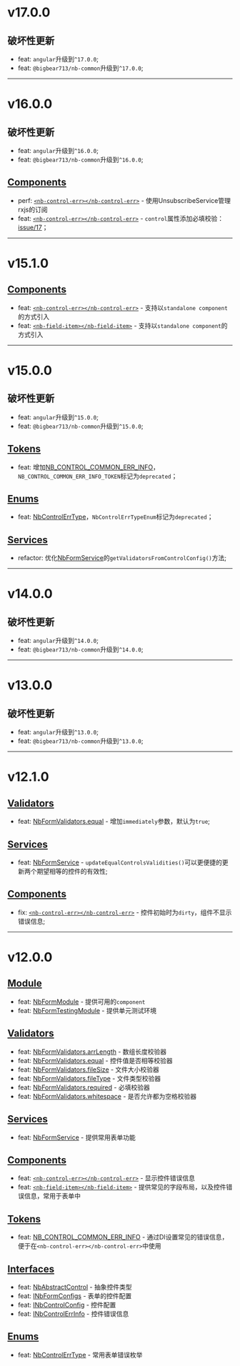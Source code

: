 # v17.0.0
## 破坏性更新
- feat: `angular`升级到`^17.0.0`;
- feat: `@bigbear713/nb-common`升级到`^17.0.0`;
  
---

# v16.0.0
## 破坏性更新
- feat: `angular`升级到`^16.0.0`;
- feat: `@bigbear713/nb-common`升级到`^16.0.0`;

## [Components](https://github.com/bigBear713/nb-form/blob/main/projects/nb-form/README.CN.md#Components "Components")
- perf: [`<nb-control-err></nb-control-err>`](https://github.com/bigBear713/nb-form/blob/main/projects/nb-form/README.CN.md#nb-control-errnb-control-err "<nb-control-err></nb-control-err>") - 使用UnsubscribeService管理rxjs的订阅
- feat: [`<nb-control-err></nb-control-err>`](https://github.com/bigBear713/nb-form/blob/main/projects/nb-form/README.CN.md#nb-control-errnb-control-err "<nb-control-err></nb-control-err>") - `control`属性添加必填校验：[issue/17](https://github.com/bigBear713/nb-form/issues/17)；
  
---

# v15.1.0
## [Components](https://github.com/bigBear713/nb-form/blob/main/projects/nb-form/README.CN.md#Components "Components")
- feat: [`<nb-control-err></nb-control-err>`](https://github.com/bigBear713/nb-form/blob/main/projects/nb-form/README.CN.md#nb-control-errnb-control-err) - 支持以`standalone component`的方式引入
- feat: [`<nb-field-item></nb-field-item>`](https://github.com/bigBear713/nb-form/blob/main/projects/nb-form/README.CN.md#nb-field-itemnb-field-item) - 支持以`standalone component`的方式引入

---

# v15.0.0
## 破坏性更新
- feat: `angular`升级到`^15.0.0`; 
- feat: `@bigbear713/nb-common`升级到`^15.0.0`;

## [Tokens](https://github.com/bigBear713/nb-form/blob/main/projects/nb-form/README.CN.md#Tokens "Tokens")
- feat: 增加[NB_CONTROL_COMMON_ERR_INFO](https://github.com/bigBear713/nb-form/blob/main/projects/nb-form/README.CN.md#nb_control_common_err_info)，`NB_CONTROL_COMMON_ERR_INFO_TOKEN`标记为`deprecated`；

## [Enums](https://github.com/bigBear713/nb-form/blob/main/projects/nb-form/README.CN.md#Enums "Enums")
- feat: [NbControlErrType](https://github.com/bigBear713/nb-form/blob/main/projects/nb-form/README.CN.md#nbcontrolerrtype)，`NbControlErrTypeEnum`标记为`deprecated`；

## [Services](https://github.com/bigBear713/nb-form/blob/main/projects/nb-form/README.CN.md#Services "Services")
- refactor: 优化[NbFormService](https://github.com/bigBear713/nb-form/blob/main/projects/nb-form/README.CN.md#nbformservice "NbFormService")的`getValidatorsFromControlConfig()`方法;

---

# v14.0.0
## 破坏性更新
- feat: `angular`升级到`^14.0.0`;
- feat: `@bigbear713/nb-common`升级到`^14.0.0`;

---

# v13.0.0
## 破坏性更新
- feat: `angular`升级到`^13.0.0`;
- feat: `@bigbear713/nb-common`升级到`^13.0.0`;

---

# v12.1.0
## [Validators](https://github.com/bigBear713/nb-form/blob/main/projects/nb-form/README.CN.md#Validators "Validators")
- feat: [NbFormValidators.equal](https://github.com/bigBear713/nb-form/blob/main/projects/nb-form/README.CN.md#nbformvalidatorsequal "NbFormValidators.equal") - 增加`immediately`参数，默认为`true`; 

## [Services](https://github.com/bigBear713/nb-form/blob/main/projects/nb-form/README.CN.md#Services "Services")
- feat: [NbFormService](https://github.com/bigBear713/nb-form/blob/main/projects/nb-form/README.CN.md#nbformservice "NbFormService") - `updateEqualControlsValidities()`可以更便捷的更新两个期望相等的控件的有效性;

## [Components](https://github.com/bigBear713/nb-form/blob/main/projects/nb-form/README.CN.md#Components "Components")
- fix: [`<nb-control-err></nb-control-err>`](https://github.com/bigBear713/nb-form/blob/main/projects/nb-form/README.CN.md#nb-control-errnb-control-err "<nb-control-err></nb-control-err>") - 控件初始时为`dirty`，组件不显示错误信息;

---

# v12.0.0
## [Module](https://github.com/bigBear713/nb-form/blob/main/projects/nb-form/README.CN.md#Module "Module")
- feat: [NbFormModule](https://github.com/bigBear713/nb-form/blob/main/projects/nb-form/README.CN.md#nbformmodule) - 提供可用的`component`
- feat: [NbFormTestingModule](https://github.com/bigBear713/nb-form/blob/main/projects/nb-form/README.CN.md#nbformtestingmodule) - 提供单元测试环境

## [Validators](https://github.com/bigBear713/nb-form/blob/main/projects/nb-form/README.CN.md#Validators "Validators")
- feat: [NbFormValidators.arrLength](https://github.com/bigBear713/nb-form/blob/main/projects/nb-form/README.CN.md#nbformvalidatorsarrlength) - 数组长度校验器
- feat: [NbFormValidators.equal](https://github.com/bigBear713/nb-form/blob/main/projects/nb-form/README.CN.md#nbformvalidatorsequal) - 控件值是否相等校验器
- feat: [NbFormValidators.fileSize](https://github.com/bigBear713/nb-form/blob/main/projects/nb-form/README.CN.md#nbformvalidatorsfilesize) - 文件大小校验器
- feat: [NbFormValidators.fileType](https://github.com/bigBear713/nb-form/blob/main/projects/nb-form/README.CN.md#nbformvalidatorsfiletype) - 文件类型校验器
- feat: [NbFormValidators.required](https://github.com/bigBear713/nb-form/blob/main/projects/nb-form/README.CN.md#nbformvalidatorsrequired) - 必填校验器
- feat: [NbFormValidators.whitespace](https://github.com/bigBear713/nb-form/blob/main/projects/nb-form/README.CN.md#nbformvalidatorswhitespace) - 是否允许都为空格校验器

## [Services](https://github.com/bigBear713/nb-form/blob/main/projects/nb-form/README.CN.md#Services "Services")
- feat: [NbFormService](https://github.com/bigBear713/nb-form/blob/main/projects/nb-form/README.CN.md#nbformservice "NbFormService") - 提供常用表单功能

## [Components](https://github.com/bigBear713/nb-form/blob/main/projects/nb-form/README.CN.md#Components "Components")
- feat: [`<nb-control-err></nb-control-err>`](https://github.com/bigBear713/nb-form/blob/main/projects/nb-form/README.CN.md#nb-control-errnb-control-err "<nb-control-err></nb-control-err>") - 显示控件错误信息
- feat: [`<nb-field-item></nb-field-item>`](https://github.com/bigBear713/nb-form/blob/main/projects/nb-form/README.CN.md#nb-field-itemnb-field-item) - 提供常见的字段布局，以及控件错误信息，常用于表单中

## [Tokens](https://github.com/bigBear713/nb-form/blob/main/projects/nb-form/README.CN.md#Tokens "Tokens")
- feat: [NB_CONTROL_COMMON_ERR_INFO](https://github.com/bigBear713/nb-form/blob/main/projects/nb-form/README.CN.md#nb_control_common_err_info) - 通过DI设置常见的错误信息，便于在`<nb-control-err></nb-control-err>`中使用

## [Interfaces](https://github.com/bigBear713/nb-form/blob/main/projects/nb-form/README.CN.md#Interfaces "Interfaces")
- feat: [NbAbstractControl](https://github.com/bigBear713/nb-form/blob/main/projects/nb-form/README.CN.md#nbabstractcontrol) - 抽象控件类型
- feat: [INbFormConfigs](https://github.com/bigBear713/nb-form/blob/main/projects/nb-form/README.CN.md#inbcontrolconfig) - 表单的控件配置
- feat: [INbControlConfig](https://github.com/bigBear713/nb-form/blob/main/projects/nb-form/README.CN.md#inbcontrolerrinfo) - 控件配置
- feat: [INbControlErrInfo](https://github.com/bigBear713/nb-form/blob/main/projects/nb-form/README.CN.md#inbformconfigs) - 控件错误信息

## [Enums](https://github.com/bigBear713/nb-form/blob/main/projects/nb-form/README.CN.md#Enums "Enums")
- feat: [NbControlErrType](https://github.com/bigBear713/nb-form/blob/main/projects/nb-form/README.CN.md#nbcontrolerrtype) - 常用表单错误枚举
